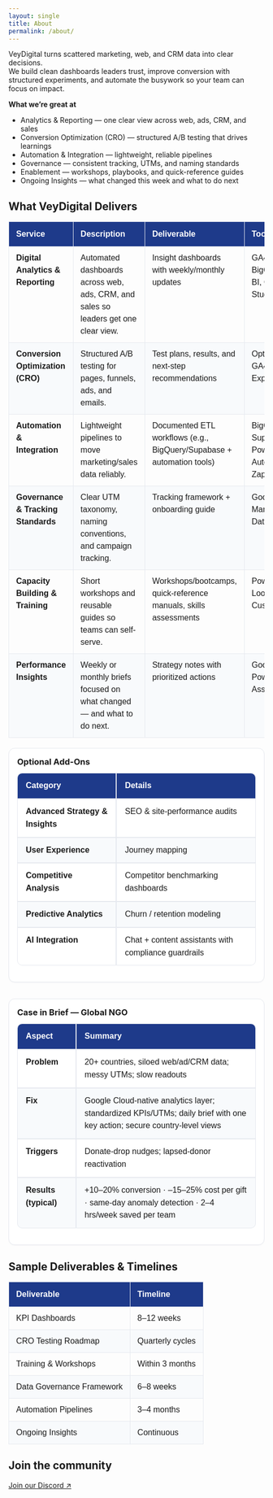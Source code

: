 ```yaml
---
layout: single
title: About
permalink: /about/
---
```


VeyDigital turns scattered marketing, web, and CRM data into clear decisions.  
We build clean dashboards leaders trust, improve conversion with structured experiments, and automate the busywork so your team can focus on impact.

**What we’re great at**
- Analytics & Reporting — one clear view across web, ads, CRM, and sales  
- Conversion Optimization (CRO) — structured A/B testing that drives learnings  
- Automation & Integration — lightweight, reliable pipelines  
- Governance — consistent tracking, UTMs, and naming standards  
- Enablement — workshops, playbooks, and quick-reference guides  
- Ongoing Insights — what changed this week and what to do next

<h2 class="vd-wide-title">What VeyDigital Delivers</h2>

<style>
  /* ---------------- Base table style (page-scoped) ---------------- */
  table.vd-plain {
    font-family: Arial, Helvetica, sans-serif;
    border-collapse: collapse;
    width: 100%;
    table-layout: auto;             /* natural sizing (no scroll) */
    margin: 0 0 1.25rem 0;
  }
  table.vd-plain td,
  table.vd-plain th {
    border: 1px solid #e6e9ef;
    padding: 10px 14px;
    vertical-align: top;
    white-space: normal;
    word-break: normal;
    hyphens: auto;
    line-height: 1.5;
  }
  table.vd-plain tr:nth-child(even) { background-color: #f8fafc; }
  table.vd-plain tr:hover { background-color: #f1f5fb; }
  table.vd-plain th {
    padding-top: 12px;
    padding-bottom: 12px;
    text-align: left;
    background-color: #1E3A8A;      /* VeyDigital deep blue */
    color: #fff;
    font-weight: 700;
  }

  /* Keep the H1 "About" in the normal content column (no centering/transform) */
  .page__title {
    text-align: left;
    position: static;
    transform: none;
    width: auto;
    max-width: none;
    margin-left: 0;
    margin-right: 0;
  }

  /* ---------- Widen ONLY the Deliverables table + match its section title ---------- */
  @media (min-width: 1024px) {
    table.vd-delivers-wide {
      position: relative;
      left: 50%;
      transform: translateX(-50%);
      width: min(1400px, 96vw);
      max-width: 1400px;
    }
    .vd-wide-title {
      text-align: left;
      position: relative;
      left: 50%;
      transform: translateX(-50%);
      width: min(1400px, 96vw);
      max-width: 1400px;
      margin: 0 0 .75rem 0;
    }
  }

  /* ---------------- Two-up grid for Optional Add-Ons + Case in Brief ---------------- */
  .vd-two-up {
    display: grid;
    grid-template-columns: 1fr;
    gap: 2rem;                    /* more breathing room between columns */
    align-items: start;
    margin-top: .5rem;
    margin-bottom: 1.25rem;
  }
  @media (min-width: 1024px) {
    .vd-two-up { grid-template-columns: minmax(0,1fr) minmax(0,1fr); }
  }
  .vd-two-up > * { min-width: 0; }         /* let tables shrink to fit side-by-side */
  .vd-two-up h3 { margin: 0 0 .75rem 0; }

  /* Card styling around each column for a professional look */
  .vd-two-up .vd-col {
    background: #fff;
    border: 1px solid #e6e9ef;
    border-radius: 12px;
    padding: 1rem 1rem .75rem;
    box-shadow: 0 1px 2px rgba(16,24,40,.04);
  }

  /* Fine-tune table spacing inside cards */
  .vd-two-up .vd-col table.vd-plain {
    width: 100%;
    border-collapse: separate;
    border-spacing: 0;
  }
  .vd-two-up .vd-col table.vd-plain th,
  .vd-two-up .vd-col table.vd-plain td {
    padding: 12px 16px;           /* nicer density for side tables */
    border-color: #e6e9ef;
    line-height: 1.55;
  }
  .vd-two-up .vd-col table.vd-plain thead th {
    background: #1E3A8A;
    color: #fff;
    font-weight: 700;
  }
  .vd-two-up .vd-col table.vd-plain tbody tr:nth-child(even) td { background: #f8fafc; }
  .vd-two-up .vd-col table.vd-plain tbody tr:hover td { background: #f1f5fb; }

  /* Rounded corners */
  .vd-two-up .vd-col table.vd-plain thead th:first-child { border-top-left-radius: 10px; }
  .vd-two-up .vd-col table.vd-plain thead th:last-child  { border-top-right-radius: 10px; }
  .vd-two-up .vd-col table.vd-plain tbody tr:last-child td:first-child { border-bottom-left-radius: 10px; }
  .vd-two-up .vd-col table.vd-plain tbody tr:last-child td:last-child  { border-bottom-right-radius: 10px; }

  /* Column width balance (desktop) */
  @media (min-width: 1024px) {
    /* Optional Add-Ons: label/content */
    .vd-two-up .vd-col:first-child table.vd-plain thead th:nth-child(1),
    .vd-two-up .vd-col:first-child table.vd-plain tbody td:nth-child(1) { width: 42%; }
    .vd-two-up .vd-col:first-child table.vd-plain thead th:nth-child(2),
    .vd-two-up .vd-col:first-child table.vd-plain tbody td:nth-child(2) { width: 58%; }

    /* Case in Brief: aspect/summary */
    .vd-two-up .vd-col:last-child table.vd-plain thead th:nth-child(1),
    .vd-two-up .vd-col:last-child table.vd-plain tbody td:nth-child(1) { width: 28%; }
    .vd-two-up .vd-col:last-child table.vd-plain thead th:nth-child(2),
    .vd-two-up .vd-col:last-child table.vd-plain tbody td:nth-child(2) { width: 72%; }
  }
</style>

<table class="vd-plain vd-delivers-wide">
  <thead>
    <tr>
      <th>Service</th>
      <th>Description</th>
      <th>Deliverable</th>
      <th>Tools</th>
    </tr>
  </thead>
  <tbody>
    <tr>
      <td><strong>Digital Analytics &amp; Reporting</strong></td>
      <td>Automated dashboards across web, ads, CRM, and sales so leaders get one clear view.</td>
      <td>Insight dashboards with weekly/monthly updates</td>
      <td>GA4, GTM, BigQuery, Power BI, Cloud BI Studio</td>
    </tr>
    <tr>
      <td><strong>Conversion Optimization (CRO)</strong></td>
      <td>Structured A/B testing for pages, funnels, ads, and emails.</td>
      <td>Test plans, results, and next-step recommendations</td>
      <td>Optimizely/VWO, GA4 Experiments</td>
    </tr>
    <tr>
      <td><strong>Automation &amp; Integration</strong></td>
      <td>Lightweight pipelines to move marketing/sales data reliably.</td>
      <td>Documented ETL workflows (e.g., BigQuery/Supabase + automation tools)</td>
      <td>BigQuery, Supabase, Power Automate, Zapier</td>
    </tr>
    <tr>
      <td><strong>Governance &amp; Tracking Standards</strong></td>
      <td>Clear UTM taxonomy, naming conventions, and campaign tracking.</td>
      <td>Tracking framework + onboarding guide</td>
      <td>Google Tag Manager, GA4, Data Studio</td>
    </tr>
    <tr>
      <td><strong>Capacity Building &amp; Training</strong></td>
      <td>Short workshops and reusable guides so teams can self-serve.</td>
      <td>Workshops/bootcamps, quick-reference manuals, skills assessments</td>
      <td>Power BI, Looker Studio, Custom LMS</td>
    </tr>
    <tr>
      <td><strong>Performance Insights</strong></td>
      <td>Weekly or monthly briefs focused on what changed — and what to do next.</td>
      <td>Strategy notes with prioritized actions</td>
      <td>Google Sheets, Power BI, AI Assistant</td>
    </tr>
  </tbody>
</table>

<div class="vd-two-up">
  <div class="vd-col">
    <h3>Optional Add-Ons</h3>
    <table class="vd-plain">
      <thead>
        <tr>
          <th>Category</th>
          <th>Details</th>
        </tr>
      </thead>
      <tbody>
        <tr><td><strong>Advanced Strategy &amp; Insights</strong></td><td>SEO &amp; site-performance audits</td></tr>
        <tr><td><strong>User Experience</strong></td><td>Journey mapping</td></tr>
        <tr><td><strong>Competitive Analysis</strong></td><td>Competitor benchmarking dashboards</td></tr>
        <tr><td><strong>Predictive Analytics</strong></td><td>Churn / retention modeling</td></tr>
        <tr><td><strong>AI Integration</strong></td><td>Chat + content assistants with compliance guardrails</td></tr>
      </tbody>
    </table>
  </div>

  <div class="vd-col">
    <h3>Case in Brief — Global NGO</h3>
    <table class="vd-plain">
      <thead>
        <tr>
          <th>Aspect</th>
          <th>Summary</th>
        </tr>
      </thead>
      <tbody>
        <tr><td><strong>Problem</strong></td><td>20+ countries, siloed web/ad/CRM data; messy UTMs; slow readouts</td></tr>
        <tr><td><strong>Fix</strong></td><td>Google Cloud-native analytics layer; standardized KPIs/UTMs; daily brief with one key action; secure country-level views</td></tr>
        <tr><td><strong>Triggers</strong></td><td>Donate-drop nudges; lapsed-donor reactivation</td></tr>
        <tr><td><strong>Results (typical)</strong></td><td>+10–20% conversion · –15–25% cost per gift · same-day anomaly detection · 2–4 hrs/week saved per team</td></tr>
      </tbody>
    </table>
  </div>
</div>

## Sample Deliverables &amp; Timelines

<table class="vd-plain">
  <thead>
    <tr>
      <th>Deliverable</th>
      <th>Timeline</th>
    </tr>
  </thead>
  <tbody>
    <tr><td>KPI Dashboards</td><td>8–12 weeks</td></tr>
    <tr><td>CRO Testing Roadmap</td><td>Quarterly cycles</td></tr>
    <tr><td>Training &amp; Workshops</td><td>Within 3 months</td></tr>
    <tr><td>Data Governance Framework</td><td>6–8 weeks</td></tr>
    <tr><td>Automation Pipelines</td><td>3–4 months</td></tr>
    <tr><td>Ongoing Insights</td><td>Continuous</td></tr>
  </tbody>
</table>

## Join the community

<p><a href="https://discord.gg/yourInvite">Join our Discord ↗</a></p>
